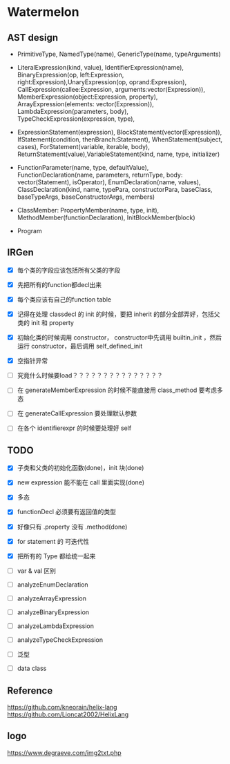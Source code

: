 # Watermelon

## AST design

- PrimitiveType, NamedType(name), GenericType(name, typeArguments)

- LiteralExpression(kind, value), IdentifierExpression(name), BinaryExpression(op, left:Expression, right:Expression),UnaryExpression(op, oprand:Expression), CallExpression(callee:Expression, arguments:vector(Expression)), MemberExpression(object:Expression, property), ArrayExpression(elements: vector(Expression)), LambdaExpression(parameters, body), TypeCheckExpression(expression, type),

- ExpressionStatement(expression), BlockStatement(vector(Expression)), IfStatement(condition, thenBranch:Statement), WhenStatement(subject, cases), ForStatement(variable, iterable, body), ReturnStatement(value),VariableStatement(kind, name, type, initializer)

- FunctionParameter(name, type, defaultValue), FunctionDeclaration(name, parameters, returnType, body: vector(Statement), isOperator), EnumDeclaration(name, values), ClassDeclaration(kind, name, typePara, constructorPara, baseClass, baseTypeArgs, baseConstructorArgs, members)

- ClassMember: PropertyMember(name, type, init), MethodMember(functionDeclaration), InitBlockMember(block)

- Program

## IRGen
- [x] 每个类的字段应该包括所有父类的字段
- [x] 先把所有的function都decl出来
- [x] 每个类应该有自己的function table

- [x] 记得在处理 classdecl 的 init 的时候，要把 inherit 的部分全部弄好，包括父类的 init 和 property
- [x] 初始化类的时候调用 constructor， constructor中先调用 builtin_init ，然后运行 constructor，最后调用 self_defined_init
- [x] 空指针异常
- [ ] 究竟什么时候要load？？？？？？？？？？？？？？？
- [ ] 在 generateMemberExpression 的时候不能直接用 class_method 要考虑多态
- [ ] 在 generateCallExpression 要处理默认参数
- [ ] 在各个 identifierexpr 的时候要处理好 self 


## TODO
- [x] 子类和父类的初始化函数(done)，init 块(done)
- [x] new expression 能不能在 call 里面实现(done)
- [x] 多态
- [x] functionDecl 必须要有返回值的类型
- [x] 好像只有 .property 没有 .method(done)
- [x] for statement 的 可迭代性

- [x] 把所有的 Type 都给统一起来


- [ ] var & val 区别
- [ ] analyzeEnumDeclaration
- [ ] analyzeArrayExpression
- [ ] analyzeBinaryExpression
- [ ] analyzeLambdaExpression
- [ ] analyzeTypeCheckExpression
- [ ] 泛型
- [ ] data class

## Reference

https://github.com/kneorain/helix-lang
https://github.com/Lioncat2002/HelixLang

## logo
https://www.degraeve.com/img2txt.php
